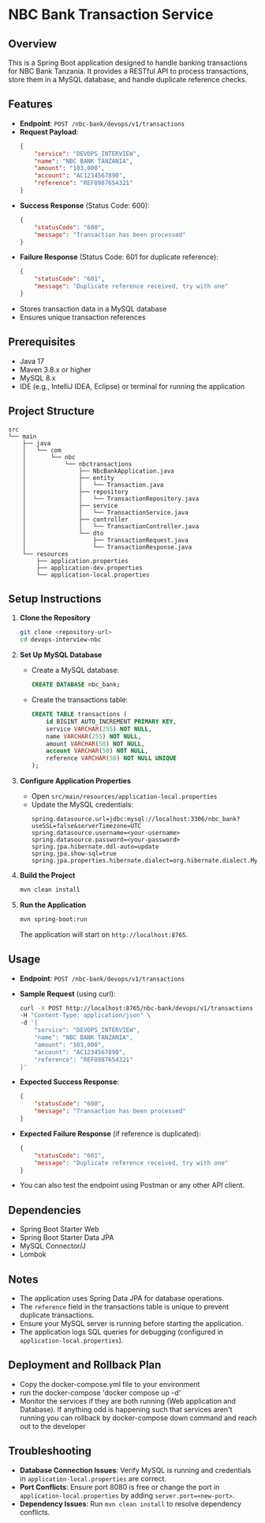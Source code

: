 # NBC Bank Transaction Service

## Overview
This is a Spring Boot application designed to handle banking transactions for NBC Bank Tanzania. It provides a RESTful API to process transactions, store them in a MySQL database, and handle duplicate reference checks.

## Features
- **Endpoint**: `POST /nbc-bank/devops/v1/transactions`
- **Request Payload**:
  ```json
  {
      "service": "DEVOPS_INTERVIEW",
      "name": "NBC BANK TANZANIA",
      "amount": "103,000",
      "account": "AC1234567890",
      "reference": "REF0987654321"
  }
  ```
- **Success Response** (Status Code: 600):
  ```json
  {
      "statusCode": "600",
      "message": "Transaction has been processed"
  }
  ```
- **Failure Response** (Status Code: 601 for duplicate reference):
  ```json
  {
      "statusCode": "601",
      "message": "Duplicate reference received, try with one"
  }
  ```
- Stores transaction data in a MySQL database
- Ensures unique transaction references

## Prerequisites
- Java 17
- Maven 3.8.x or higher
- MySQL 8.x
- IDE (e.g., IntelliJ IDEA, Eclipse) or terminal for running the application

## Project Structure
```
src
└── main
    ├── java
    │   └── com
    │       └── nbc
    │           └── nbctransactions
    │               ├── NbcBankApplication.java
    │               ├── entity
    │               │   └── Transaction.java
    │               ├── repository
    │               │   └── TransactionRepository.java
    │               ├── service
    │               │   └── TransactionService.java
    │               ├── controller
    │               │   └── TransactionController.java
    │               └── dto
    │                   ├── TransactionRequest.java
    │                   └── TransactionResponse.java
    └── resources
        ├── application.properties
        ├── application-dev.properties
        └── application-local.properties
```

## Setup Instructions

1. **Clone the Repository**
   ```bash
   git clone <repository-url>
   cd devops-interview-nbc
   ```

2. **Set Up MySQL Database**
    - Create a MySQL database:
      ```sql
      CREATE DATABASE nbc_bank;
      ```
    - Create the transactions table:
      ```sql
      CREATE TABLE transactions (
          id BIGINT AUTO_INCREMENT PRIMARY KEY,
          service VARCHAR(255) NOT NULL,
          name VARCHAR(255) NOT NULL,
          amount VARCHAR(50) NOT NULL,
          account VARCHAR(50) NOT NULL,
          reference VARCHAR(50) NOT NULL UNIQUE
      );
      ```

3. **Configure Application Properties**
    - Open `src/main/resources/application-local.properties`
    - Update the MySQL credentials:
      ```properties
      spring.datasource.url=jdbc:mysql://localhost:3306/nbc_bank?useSSL=false&serverTimezone=UTC
      spring.datasource.username=<your-username>
      spring.datasource.password=<your-password>
      spring.jpa.hibernate.ddl-auto=update
      spring.jpa.show-sql=true
      spring.jpa.properties.hibernate.dialect=org.hibernate.dialect.MySQLDialect
      ```

4. **Build the Project**
   ```bash
   mvn clean install
   ```

5. **Run the Application**
   ```bash
   mvn spring-boot:run
   ```
   The application will start on `http://localhost:8765`.

## Usage
- **Endpoint**: `POST /nbc-bank/devops/v1/transactions`
- **Sample Request** (using curl):
  ```bash
  curl -X POST http://localhost:8765/nbc-bank/devops/v1/transactions \
  -H "Content-Type: application/json" \
  -d '{
      "service": "DEVOPS_INTERVIEW",
      "name": "NBC BANK TANZANIA",
      "amount": "103,000",
      "account": "AC1234567890",
      "reference": "REF0987654321"
  }'
  ```
- **Expected Success Response**:
  ```json
  {
      "statusCode": "600",
      "message": "Transaction has been processed"
  }
  ```
- **Expected Failure Response** (if reference is duplicated):
  ```json
  {
      "statusCode": "601",
      "message": "Duplicate reference received, try with one"
  }
  ```

- You can also test the endpoint using Postman or any other API client.

## Dependencies
- Spring Boot Starter Web
- Spring Boot Starter Data JPA
- MySQL Connector/J
- Lombok

## Notes
- The application uses Spring Data JPA for database operations.
- The `reference` field in the transactions table is unique to prevent duplicate transactions.
- Ensure your MySQL server is running before starting the application.
- The application logs SQL queries for debugging (configured in `application-local.properties`).

## Deployment and Rollback Plan
- Copy the docker-compose.yml file to your environment
- run the docker-compose 'docker compose up -d'
- Monitor the services if they are both running (Web application and Database). If anything odd is happening such that services aren't running you can rollback by docker-compose down command and reach out to the developer

## Troubleshooting
- **Database Connection Issues**: Verify MySQL is running and credentials in `application-local.properties` are correct.
- **Port Conflicts**: Ensure port 8080 is free or change the port in `application-local.properties` by adding `server.port=<new-port>`.
- **Dependency Issues**: Run `mvn clean install` to resolve dependency conflicts.